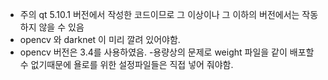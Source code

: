 - 주의 qt 5.10.1 버전에서 작성한 코드이므로  그 이상이나  그 이하의 버전에서는 작동하지 않을  수 있음
- opencv 와 darknet 이 미리 깔려 있어야함.
- opencv 버전은 3.4를 사용하였음.
-용량상의 문제로 weight 파일을 같이 배포할 수 없기때문에 욜로를 위한 설정파일들은 직접 넣어 줘야함.